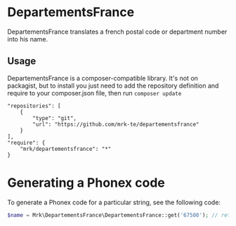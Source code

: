 DepartementsFrance
==================

DepartementsFrance translates a french postal code or department number into his name.

Usage
-----
DepartementsFrance is a composer-compatible library. It's not on packagist, but to install you just need to add the repository definition and require to your composer.json file, then run `composer update`

    "repositories": [
		{
			"type": "git",
			"url": "https://github.com/mrk-te/departementsfrance"
		}
	],
	"require": {
		"mrk/departementsfrance": "*"
	}

# Generating a Phonex code
To generate a Phonex code for a particular string, see the following code:
```php
$name = Mrk\DepartementsFrance\DepartementsFrance::get('67500'); // returns Bas-Rhin
```